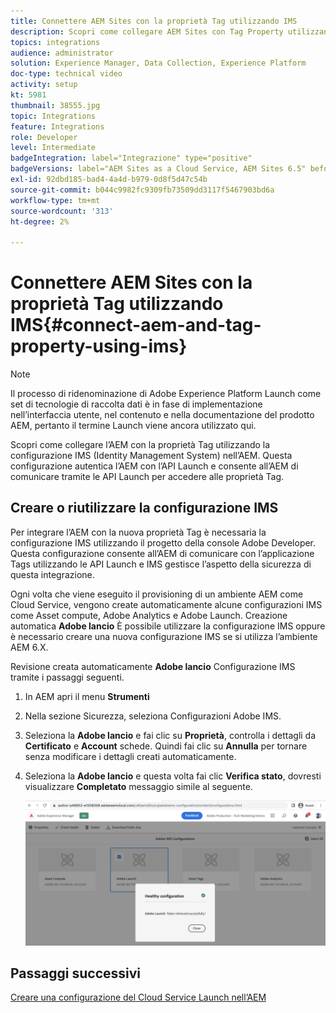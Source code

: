 ```yaml
---
title: Connettere AEM Sites con la proprietà Tag utilizzando IMS
description: Scopri come collegare AEM Sites con Tag Property utilizzando la configurazione IMS nell’AEM. Questa configurazione autentica l’AEM con l’API Launch e consente all’AEM di comunicare tramite le API Launch per accedere alle proprietà Tag.
topics: integrations
audience: administrator
solution: Experience Manager, Data Collection, Experience Platform
doc-type: technical video
activity: setup
kt: 5981
thumbnail: 38555.jpg
topic: Integrations
feature: Integrations
role: Developer
level: Intermediate
badgeIntegration: label="Integrazione" type="positive"
badgeVersions: label="AEM Sites as a Cloud Service, AEM Sites 6.5" before-title="false"
exl-id: 92dbd185-bad4-4a4d-b979-0d8f5d47c54b
source-git-commit: b044c9982fc9309fb73509dd3117f5467903bd6a
workflow-type: tm+mt
source-wordcount: '313'
ht-degree: 2%

---
```


# Connettere AEM Sites con la proprietà Tag utilizzando IMS{#connect-aem-and-tag-property-using-ims}

>[!NOTE]
>
>Il processo di ridenominazione di Adobe Experience Platform Launch come set di tecnologie di raccolta dati è in fase di implementazione nell’interfaccia utente, nel contenuto e nella documentazione del prodotto AEM, pertanto il termine Launch viene ancora utilizzato qui.

Scopri come collegare l’AEM con la proprietà Tag utilizzando la configurazione IMS (Identity Management System) nell’AEM. Questa configurazione autentica l’AEM con l’API Launch e consente all’AEM di comunicare tramite le API Launch per accedere alle proprietà Tag.

## Creare o riutilizzare la configurazione IMS

Per integrare l’AEM con la nuova proprietà Tag è necessaria la configurazione IMS utilizzando il progetto della console Adobe Developer. Questa configurazione consente all’AEM di comunicare con l’applicazione Tags utilizzando le API Launch e IMS gestisce l’aspetto della sicurezza di questa integrazione.

Ogni volta che viene eseguito il provisioning di un ambiente AEM come Cloud Service, vengono create automaticamente alcune configurazioni IMS come Asset compute, Adobe Analytics e Adobe Launch. Creazione automatica **Adobe lancio** È possibile utilizzare la configurazione IMS oppure è necessario creare una nuova configurazione IMS se si utilizza l’ambiente AEM 6.X.

Revisione creata automaticamente **Adobe lancio** Configurazione IMS tramite i passaggi seguenti.

1. In AEM apri il menu **Strumenti**

1. Nella sezione Sicurezza, seleziona Configurazioni Adobe IMS.

1. Seleziona la **Adobe lancio** e fai clic su **Proprietà**, controlla i dettagli da **Certificato** e **Account** schede. Quindi fai clic su **Annulla** per tornare senza modificare i dettagli creati automaticamente.

1. Seleziona la **Adobe lancio** e questa volta fai clic **Verifica stato**, dovresti visualizzare **Completato** messaggio simile al seguente.

   ![Adobe di configurazione IMS integra per Launch](assets/adobe-launch-healthy-ims-config.png)


## Passaggi successivi

[Creare una configurazione del Cloud Service Launch nell’AEM](create-aem-launch-cloud-service.md)
